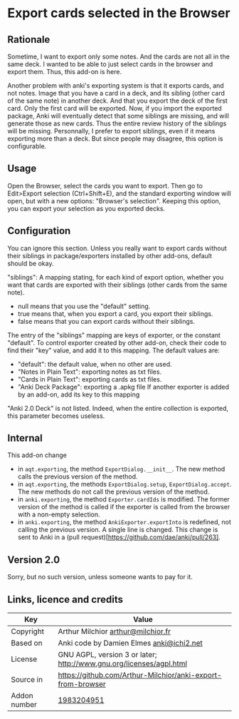 # Export cards selected in the Browser
## Rationale
Sometime, I want to export only some notes. And the cards are not all
in the same deck. I wanted to be able to just select cards in the
browser and export them. Thus, this add-on is here.

Another problem with anki's exporting system is that it exports cards,
and not notes. Image that you have a card in a deck, and its sibling
(other card of the same note) in another deck. And that you export the
deck of the first card. Only the first card will be exported. Now, if
you import the exported package, Anki will eventually detect that some
siblings are missing, and will generate those as new cards. Thus the
entire review history of the siblings will be missing. Personnally, I
prefer to export siblings, even if it means exporting more than a
deck. But since people may disagree, this option is configurable.

## Usage
Open the Browser, select the cards you want to export. Then go to
Edit>Export selection (Ctrl+Shift+E), and the standard exporting
window will open, but with a new options: "Browser's
selection". Keeping this option, you can export your selection as you
exported decks.

## Configuration
You can ignore this section. Unless you really want
to export cards without their siblings in package/exporters installed
by other add-ons, default should be okay.

"siblings": A mapping stating, for each kind of export option, whether you want that cards are exported with their siblings (other cards from the same note).
* null means that you use the "default" setting.
* true means that, when you export a card, you export their siblings.
* false means that you can export cards without their siblings.

The entry of the "siblings" mapping are keys of exporter, or the constant "default". To control exporter created by other add-on, check their code to find their "key" value, and add it to this mapping. The default values are:
* "default": the default value, when no other are used.
* "Notes in Plain Text": exporting notes as txt files.
* "Cards in Plain Text": exporting cards as txt files.
* "Anki Deck Package": exporting a .apkg file
If another exporter is added by an add-on, add its key to this mapping

"Anki 2.0 Deck" is not listed. Indeed, when the entire collection is exported, this parameter becomes useless.

## Internal
This add-on change
* in `aqt.exporting`, the method `ExportDialog.__init__`. The new
  method calls the previous version of the method.
* in `aqt.exporting`, the methods `ExportDialog.setup`,
  `ExportDialog.accept`. The new methods do not call the previous
  version of the method.
* in `anki.exporting`, the method `Exporter.cardIds` is
  modified. The former version of the method is called if the exporter
  is called from the browser with a non-empty selection.
* in `anki.exporting`, the method `AnkiExporter.exportInto` is
  redefined, not calling the previous version. A single line is
  changed. This change is sent to Anki in a (pull
  request)[https://github.com/dae/anki/pull/263].

## Version 2.0
Sorry, but no such version, unless someone wants to pay for it.

## Links, licence and credits

Key         |Value
------------|-------------------------------------------------------------------
Copyright   | Arthur Milchior <arthur@milchior.fr>
Based on    | Anki code by Damien Elmes <anki@ichi2.net>
License     | GNU AGPL, version 3 or later; http://www.gnu.org/licenses/agpl.html
Source in   | https://github.com/Arthur-Milchior/anki-export-from-browser
Addon number| [1983204951](https://ankiweb.net/shared/info/1983204951)
